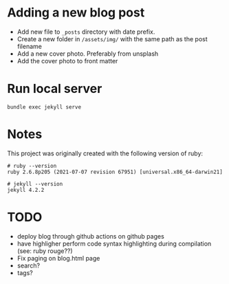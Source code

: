 # Adding a new blog post

- Add new file to `_posts` directory with date prefix. 
- Create a new folder in `/assets/img/` with the same path as the post filename
- Add a new cover photo. Preferably from unsplash
- Add the cover photo to front matter

# Run local server
```
bundle exec jekyll serve
```

# Notes
This project was originally created with the following version of ruby:

```
# ruby --version
ruby 2.6.8p205 (2021-07-07 revision 67951) [universal.x86_64-darwin21]

# jekyll --version
jekyll 4.2.2
```

# TODO
- deploy blog through github actions on github pages
- have highligher perform code syntax highlighting during compilation (see: ruby rouge??)
- Fix paging on blog.html page
- search?
- tags?
